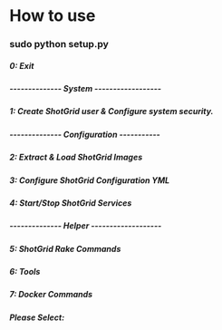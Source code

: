 # How to use

### sudo python setup.py
 
##### 0: Exit
##### -------------- System  ------------------
##### 1: Create ShotGrid user & Configure system security.
##### -------------- Configuration  -----------
##### 2: Extract & Load ShotGrid Images
##### 3: Configure ShotGrid Configuration YML
##### 4: Start/Stop ShotGrid Services
##### -------------- Helper -------------------
##### 5: ShotGrid Rake Commands
##### 6: Tools
##### 7: Docker Commands
##### Please Select:
